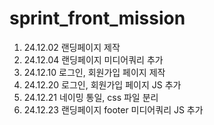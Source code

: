 # sprint_front_mission

1. 24.12.02 랜딩페이지 제작
2. 24.12.04 랜딩페이지 미디어쿼리 추가
3. 24.12.10 로그인, 회원가입 페이지 제작
4. 24.12.20 로그인, 회원가입 페이지 JS 추가
5. 24.12.21 네이밍 통일, css 파일 분리
6. 24.12.23 랜딩페이지 footer 미디어쿼리 JS 추가